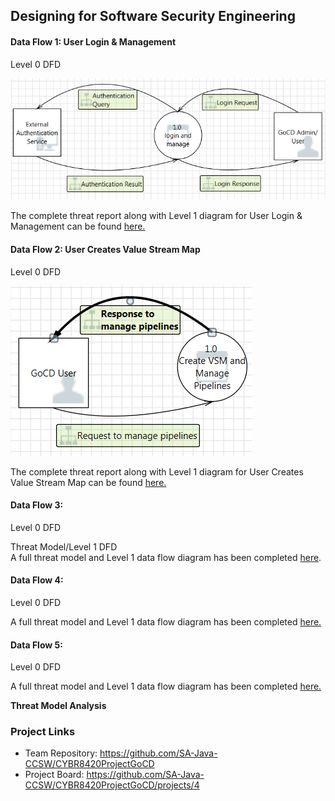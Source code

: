 ## Designing for Software Security Engineering
#### Data Flow 1: User Login & Management
Level 0 DFD

![Level 0 for User Login & Management](https://github.com/SA-Java-CCSW/CYBR8420ProjectGoCD/blob/master/Threat%20Models/UserLoginDFDLevel0.PNG)

The complete threat report along with Level 1 diagram for User Login & Management can be found <a href = "https://sa-java-ccsw.github.io/CYBR8420ProjectGoCD/Threat%20Models/UserLoginDFDLevel1.htm">here.</a>

#### Data Flow 2: User Creates Value Stream Map
Level 0 DFD

![Level 0 for User Login & Management](https://github.com/SA-Java-CCSW/CYBR8420ProjectGoCD/blob/master/Threat%20Models/UserCreatesVSMDFDLevel0.PNG)

The complete threat report along with Level 1 diagram for User Creates Value Stream Map can be found <a href = "https://sa-java-ccsw.github.io/CYBR8420ProjectGoCD/Threat%20Models/UserCreatesVSMDFDLevel1.htm">here.</a>

#### Data Flow 3:
Level 0 DFD  

Threat Model/Level 1 DFD  
A full threat model and Level 1 data flow diagram has been completed <a href = "https://swrp.github.io/CYBR8420-SemesterProject/InternalClusterCommunication_ThreatReport.htm">here</a>.

#### Data Flow 4:
Level 0 DFD

A full threat model and Level 1 data flow diagram has been completed <a href = "https://swrp.github.io/CYBR8420-SemesterProject/AnalystQueriesForFraudReprts.htm">here.</a>

#### Data Flow 5:
Level 0 DFD

A full threat model and Level 1 data flow diagram has been completed <a href = "https://swrp.github.io/CYBR8420-SemesterProject/AlertToFraudAnalyst.htm">here.</a>

**Threat Model Analysis**  


### Project Links
* Team Repository: https://github.com/SA-Java-CCSW/CYBR8420ProjectGoCD
* Project Board: https://github.com/SA-Java-CCSW/CYBR8420ProjectGoCD/projects/4
